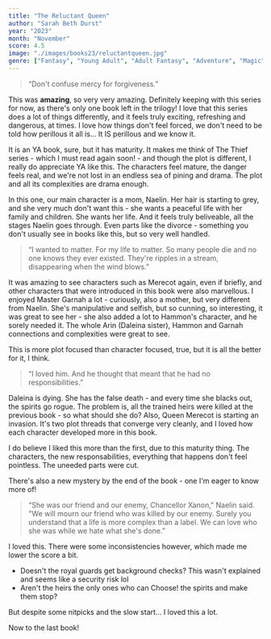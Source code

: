 ```yaml
---
title: "The Reluctant Queen"
author: "Sarah Beth Durst"
year: "2023"
month: "November"
score: 4.5
image: "./images/books23/reluctantqueen.jpg"
genre: ["Fantasy", "Young Adult", "Adult Fantasy", "Adventure", "Magic", "Nature"]
---
```


> “Don't confuse mercy for forgiveness.”

This was **amazing**, so very very amazing. Definitely keeping with this series for now, as there's only one book left in the trilogy! I love that this series does a lot of things differently, and it feels truly exciting, refreshing and dangerous, at times. I love how things don't feel forced, we don't need to be told how perillous it all is... It IS perillous and we know it.

It is an YA book, sure, but it has maturity. It makes me think of The Thief series - which I must read again soon! - and though the plot is different, I really do appreciate YA like this. The characters feel mature, the danger feels real, and we're not lost in an endless sea of pining and drama. The plot and all its complexities are drama enough.

In this one, our main character is a mom, Naelin. Her hair is starting to grey, and she very much don't want this - she wants a peaceful life with her family and children. She wants her life. And it feels truly beliveable, all the stages Naelin goes through. Even parts like the divorce - something you don't usually see in books like this, but so very well handled.

> “I wanted to matter. For my life to matter. So many people die and no one knows they ever existed. They're ripples in a stream, disappearing when the wind blows.”

It was amazing to see characters such as Merecot again, even if briefly, and other characters that were introduced in this book were also marvellous. I enjoyed Master Garnah a lot - curiously, also a mother, but very different from Naelin. She's manipulative and selfish, but so cunning, so interesting, it was great to see her - she also added a lot to Hammon's character, and he sorely needed it. The whole Arin (Daleina sister), Hammon and Garnah connections and complexities were great to see.

This is more plot focused than character focused, true, but it is all the better for it, I think.

> “I loved him. And he thought that meant that he had no responsibilities.”

Daleina is dying. She has the false death - and every time she blacks out, the spirits go rogue. The problem is, all the trained heirs were killed at the previous book - so what should she do? Also, Queen Merecot is starting an invasion. It's two plot threads that converge very cleanly, and I loved how each character developed more in this book.

I do believe I liked this more than the first, due to this maturity thing. The characters, the new responsabilities, everything that happens don't feel pointless. The uneeded parts were cut.

There's also a new mystery by the end of the book - one I'm eager to know more of!

> “She was our friend and our enemy, Chancellor Xanon," Naelin said. "We will mourn our friend who was killed by our enemy. Surely you understand that a life is more complex than a label. We can love who she was while we hate what she's done.”

I loved this. There were some inconsistencies however, which made me lower the score a bit.

-   Doesn't the royal guards get background checks? This wasn't explained and seems like a security risk lol
-   Aren't the heirs the only ones who can Choose! the spirits and make them stop?

But despite some nitpicks and the slow start... I loved this a lot.

Now to the last book!
